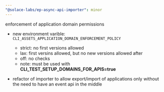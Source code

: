 ```yaml
---
"@solace-labs/ep-async-api-importer": minor
---
```


enforcement of application domain permissions

- new environment varible: `CLI_ASSETS_APPLICATION_DOMAIN_ENFORCEMENT_POLICY`

  - strict: no first versions allowed
  - lax: first versins allowed, but no new versions allowed after
  - off: no checks
  - note: must be used with **CLI_TEST_SETUP_DOMAINS_FOR_APIS=true**

- refactor of importer to allow export/import of applications only without the need to have an event api in the middle
